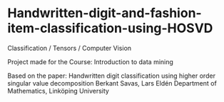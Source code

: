 # Handwritten-digit-and-fashion-item-classification-using-HOSVD
Classification / Tensors / Computer Vision

Project made for the Course: Introduction to data mining

Based on the paper: Handwritten digit classification using higher order singular value decomposition Berkant Savas, Lars Eldén Department of Mathematics, Linköping University
